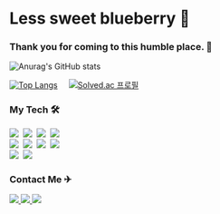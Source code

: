 <h1> Less sweet blueberry 🍇 </h1>
<h3>Thank you for coming to this humble place. 👋</h3>

![Anurag's GitHub stats](https://github-readme-stats.vercel.app/api?username=gyojinnK&show_icons=true&theme=nord )

[![Top Langs](https://github-readme-stats.vercel.app/api/top-langs/?username=gyojinnK&layout=compact&theme=nord&langs_count=9)](https://github.com/anuraghazra/github-readme-stats) &nbsp;&nbsp;&nbsp; [![Solved.ac 프로필](http://mazassumnida.wtf/api/v2/generate_badge?boj=ksmug1998)](https://solved.ac/ksmug1998)

<h3> My Tech 🛠</h3>
<p>
  <img src="https://img.shields.io/badge/Java-007396?style=flat-square&logo=Java&logoColor=white"/></a>&nbsp
  <img src="https://img.shields.io/badge/Python-3766AB?style=flat-square&logo=Python&logoColor=white"/></a>&nbsp 
  <img src="https://img.shields.io/badge/Javascript-ffb13b?style=flat-square&logo=javascript&logoColor=white"/></a>&nbsp 
  <img src="https://img.shields.io/badge/Spring-6DB33F?style=flat-square&logo=Spring&logoColor=white"/></a>&nbsp
  <br>
  <img src="https://img.shields.io/badge/SpringBoot-6DB33F?style=flat-square&logo=SpringBoot&logoColor=white"/></a>&nbsp 
  <img src="https://img.shields.io/badge/Mysql-E6B91E?style=flat-square&logo=MySql&logoColor=white"/></a>&nbsp 
  <img src="https://img.shields.io/badge/HTML5-E34F26?style=flat-square&logo=HTML5&logoColor=white"/></a>&nbsp 
  <img src="https://img.shields.io/badge/CSS3-1572B6?style=flat-square&logo=CSS3&logoColor=white"/></a>&nbsp 
  <br>
  <img src="https://img.shields.io/badge/Adobe Photoshop-31A8FF?style=flat-square&logo=Adobe Photoshop&logoColor=white"/></a>&nbsp 
  <img src="https://img.shields.io/badge/Adobe Illustrator-FF9A00?style=flat-square&logo=Adobe Illustrator&logoColor=white"/></a>&nbsp 
</p>
<h3> Contact Me ✈</h3>
<p>
  <a href="https://www.instagram.com/cvozean/">
    <img src="http://img.shields.io/badge/-Instargram-E4405F?style=flat&logo=Instagram&logoColor=E8E8E8&link=https://www.instagram.com/cvozean/"/>
  </a>
  <a href="mailto:ksmug1998@gmail.com">
    <img src="https://img.shields.io/badge/Gmail-d14836?style=flat&logo=Gmail&logoColor=white&link=ksmug1998@gamil.com"/>
  </a>
  <a href="mailto:ksmug1998@naver.com">
    <img src="https://img.shields.io/badge/Naver-03C75A?style=flat&logo=Naver&logoColor=white&link=ksmug1998@naver.com"/>
  </a>
</p


<!--
**gyojinnK/gyojinnK** is a ✨ _special_ ✨ repository because its `README.md` (this file) appears on your GitHub profile.

Here are some ideas to get you started:



- 🔭 I’m currently working on ...
- 🌱 I’m currently learning ...
- 👯 I’m looking to collaborate on ...
- 🤔 I’m looking for help with ...
- 💬 Ask me about ...
- 📫 How to reach me: ...
- 😄 Pronouns: ...
- ⚡ Fun fact: ...
-->

